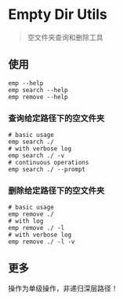 # Empty Dir Utils

> 空文件夹查询和删除工具

## 使用

```shell
emp --help
emp search --help
emp remove --help
```

### 查询给定路径下的空文件夹

```shell
# basic usage
emp search ./
# with verbose log
emp search ./ -v
# continuous operations
emp search ./ --prompt
```

### 删除给定路径下的空文件夹

```shell
# basic usage
emp remove ./
# with log
emp remove ./ -l
# with verbose log
emp remove ./ -l -v
```

## 更多

操作为单级操作，非递归深层路径！
